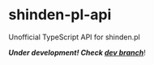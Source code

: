 # shinden-pl-api
Unofficial TypeScript API for shinden.pl

***Under development! Check [dev branch](https://github.com/Tsugumik/shinden-pl-api/tree/dev)***!